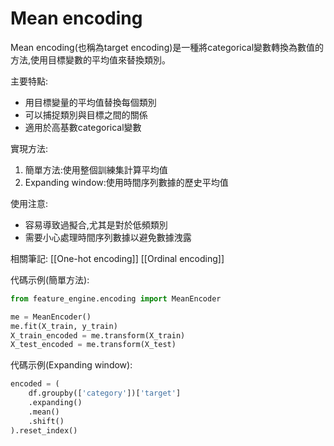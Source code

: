 ---
---

# Mean encoding

Mean encoding(也稱為target encoding)是一種將categorical變數轉換為數值的方法,使用目標變數的平均值來替換類別。

主要特點:
- 用目標變量的平均值替換每個類別
- 可以捕捉類別與目標之間的關係
- 適用於高基數categorical變數

實現方法:
1. 簡單方法:使用整個訓練集計算平均值
2. Expanding window:使用時間序列數據的歷史平均值

使用注意:
- 容易導致過擬合,尤其是對於低頻類別
- 需要小心處理時間序列數據以避免數據洩露

相關筆記:
[[One-hot encoding]]
[[Ordinal encoding]]

代碼示例(簡單方法):
```python
from feature_engine.encoding import MeanEncoder

me = MeanEncoder()
me.fit(X_train, y_train)
X_train_encoded = me.transform(X_train)
X_test_encoded = me.transform(X_test)
```

代碼示例(Expanding window):
```python
encoded = (
    df.groupby(['category'])['target']
    .expanding()
    .mean()
    .shift()
).reset_index()
```
